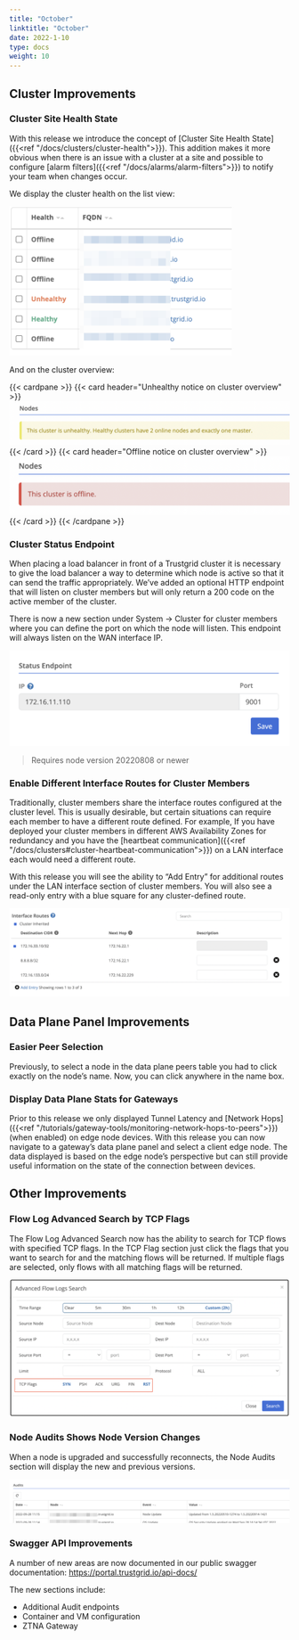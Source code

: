 ```yaml
---
title: "October"
linktitle: "October"
date: 2022-1-10
type: docs
weight: 10
---
```


## Cluster Improvements

### Cluster Site Health State

With this release we introduce the concept of [Cluster Site Health State]({{<ref "/docs/clusters/cluster-health">}}). This addition makes it more obvious when there is an issue with a cluster at a site and possible to configure [alarm filters]({{<ref "/docs/alarms/alarm-filters">}}) to notify your team when changes occur. 

We display the cluster health on the list view:

<img src="cluster-list.png" width="400px" />

And on the cluster overview:

{{< cardpane >}}
  {{< card header="Unhealthy notice on cluster overview" >}}
![cluster unhealthy notice](cluster-unhealthy-notice.png)
  {{< /card >}}
  {{< card header="Offline notice on cluster overview" >}}
![cluster offline notice](cluster-offline-notice.png)
  {{< /card >}}
{{< /cardpane >}}

### Cluster Status Endpoint

When placing a load balancer in front of a Trustgrid cluster it is necessary to give the load balancer a way to determine which node is active so that it can send the traffic appropriately.   We’ve added an optional HTTP endpoint that will listen on cluster members but will only return a 200 code on the active member of the cluster. 

There is now a new section under System → Cluster for cluster members where you can define the port on which the node will listen. This endpoint will always listen on the WAN interface IP. 

<img src="status-endpoint.png" width="600px" />

> Requires node version 20220808 or newer

### Enable Different Interface Routes for Cluster Members 

Traditionally, cluster members share the interface routes configured at the cluster level.  This is usually desirable, but certain situations can require each member to have a different route defined.  For example, If you have deployed your cluster members in different AWS Availability Zones for redundancy and you have the [heartbeat communication]({{<ref "/docs/clusters#cluster-heartbeat-communication">}}) on a LAN interface each would need a different route.  

With this release you will see the ability to “Add Entry” for additional routes under the LAN interface section of cluster members.  You will also see a read-only entry with a blue square for any cluster-defined route. 

![interface routes](interface-routes.png)

## Data Plane Panel Improvements

### Easier Peer Selection

Previously, to select a node in the data plane peers table you had to click exactly on the node’s name.  Now, you can click anywhere in the name box. 

### Display Data Plane Stats for Gateways

Prior to this release we only displayed Tunnel Latency and [Network Hops]({{<ref "/tutorials/gateway-tools/monitoring-network-hops-to-peers">}}) (when enabled) on edge node devices. With this release you can now navigate to a gateway’s data plane panel and select a client edge node.  The data displayed is based on the edge node’s perspective but can still provide useful information on the state of the connection between devices.

## Other Improvements

### Flow Log Advanced Search by TCP Flags

The Flow Log Advanced Search now has the ability to search for TCP flows with specified TCP flags. In the TCP Flag section just click the flags that you want to search for and the matching flows will be returned. If multiple flags are selected, only flows with all matching flags will be returned.

![advanced search](flow-logs-search.png)

### Node Audits Shows Node Version Changes

When a node is upgraded and successfully reconnects, the Node Audits section will display the new and previous versions. 

![audits](audits.png)

### Swagger API Improvements

A number of new areas are now documented in our public swagger documentation: https://portal.trustgrid.io/api-docs/

The new sections include:

* Additional Audit endpoints
* Container and VM configuration 
* ZTNA Gateway






